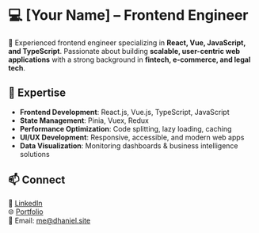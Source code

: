 # 💻 [Your Name] – Frontend Engineer

🚀 Experienced frontend engineer specializing in **React, Vue, JavaScript, and TypeScript**. Passionate about building **scalable, user-centric web applications** with a strong background in **fintech, e-commerce, and legal tech**.

## 🔹 Expertise

- **Frontend Development**: React.js, Vue.js, TypeScript, JavaScript
- **State Management**: Pinia, Vuex, Redux
- **Performance Optimization**: Code splitting, lazy loading, caching
- **UI/UX Development**: Responsive, accessible, and modern web apps
- **Data Visualization**: Monitoring dashboards & business intelligence solutions

## 📫 Connect

🔗 [LinkedIn](https://www.linkedin.com/in/daniel-adekoya-010810192/)  
🌐 [Portfolio](https://www.dhaniel.site)  
📧 Email: me@dhaniel.site
